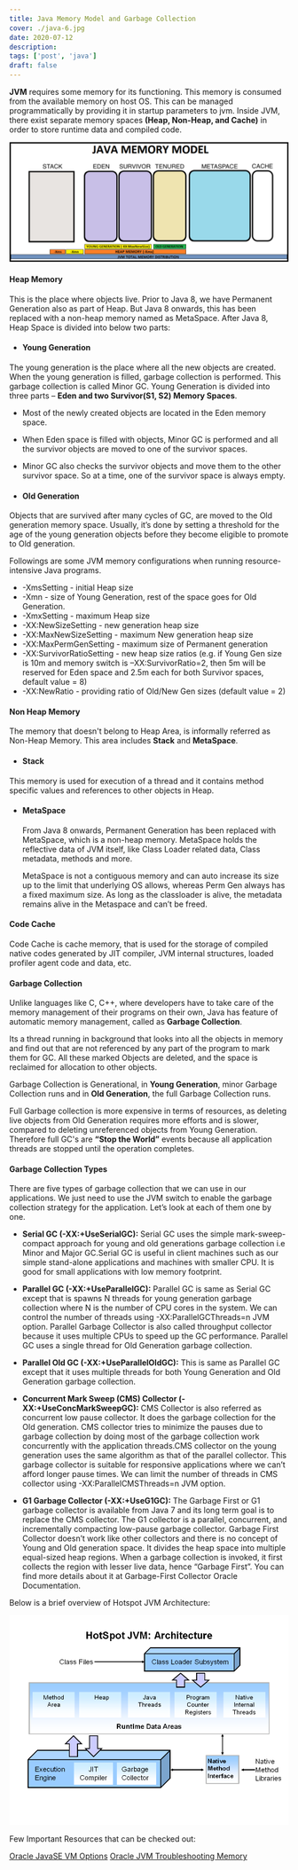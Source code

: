 ```yaml
---
title: Java Memory Model and Garbage Collection
cover: ./java-6.jpg
date: 2020-07-12
description: 
tags: ['post', 'java']
draft: false
---
```



**JVM** requires some memory for its functioning. This memory is consumed from the available memory on host OS. This can be managed programmatically by providing it in startup parameters to jvm. Inside JVM, there exist separate memory spaces **(Heap, Non-Heap, and Cache)** in order to store runtime data and compiled code.

![java-memory](./jvm-mem.png)

#### Heap Memory

This is the place where objects live. Prior to Java 8, we have Permanent Generation also as part of Heap. But Java 8 onwards, this has been replaced with a non-heap memory named as MetaSpace. After Java 8, Heap Space is divided into below two parts:

- #### Young Generation
The young generation is the place where all the new objects are created. When the young generation is filled, garbage collection is performed. This garbage collection is called Minor GC. Young Generation is divided into three parts – **Eden and two Survivor(S1, S2) Memory Spaces**.

  - Most of the newly created objects are located in the Eden memory space. 
  - When Eden space is filled with objects, Minor GC is performed and all the survivor objects are moved to one of the survivor spaces.
  - Minor GC also checks the survivor objects and move them to the other survivor space. So at a time, one of the survivor space is always empty.

- #### Old Generation
Objects that are survived after many cycles of GC, are moved to the Old generation memory space. Usually, it’s done by setting a threshold for the age of the young generation objects before they become eligible to promote to Old generation.

Followings are some JVM memory configurations when running resource-intensive Java programs.
>
- -XmsSetting - initial Heap size
- -Xmn -  size of Young Generation, rest of the space goes for Old Generation.
- -XmxSetting - maximum Heap size
- -XX:NewSizeSetting - new generation heap size
- -XX:MaxNewSizeSetting - maximum New generation heap size
- -XX:MaxPermGenSetting - maximum size of Permanent generation
- -XX:SurvivorRatioSetting - new heap size ratios (e.g. if Young Gen size is 10m and memory switch is –XX:SurvivorRatio=2, then 5m will be reserved for Eden space and 2.5m each for both Survivor spaces, default value = 8)
- -XX:NewRatio - providing ratio of Old/New Gen sizes (default value = 2)


#### Non Heap Memory
The memory that doesn't belong to Heap Area, is informally referred as Non-Heap Memory. This area includes **Stack** and **MetaSpace**.


- #### Stack
This memory is used for execution of a thread and it contains method specific values and references to other objects in Heap.

- #### MetaSpace

  From Java 8 onwards, Permanent Generation has been replaced with MetaSpace, which is a non-heap memory. MetaSpace holds the reflective data of JVM itself, like Class Loader related data, Class metadata, methods and more.

  MetaSpace is not a contiguous memory and can auto increase its size up to the limit that underlying OS allows, whereas Perm Gen always has a fixed maximum size. As long as the classloader is alive, the metadata remains alive in the Metaspace and can’t be freed.

#### Code Cache

  Code Cache is cache memory, that is used for the storage of compiled native codes generated by JIT compiler, JVM internal structures, loaded profiler agent code and data, etc.

#### Garbage Collection

Unlike languages like C, C++, where developers have to take care of the memory management of their programs on their own, Java has feature of automatic memory management, called as **Garbage Collection**. 

Its a thread running in background that looks into all the objects in memory and find out that are not referenced by any part of the program to mark them for GC. All these marked Objects are deleted, and the space is reclaimed for allocation to other objects.

Garbage Collection is Generational, in **Young Generation**, minor Garbage Collection runs and in **Old Generation**, the full Garbage Collection runs.

Full Garbage collection is more expensive in terms of resources, as deleting live objects from Old Generation requires more efforts and is slower, compared to deleting unreferenced objects from Young Generation. Therefore full GC's are **“Stop the World”** events because all application threads are stopped until the operation completes.

#### Garbage Collection Types

There are five types of garbage collection that we can use in our applications. We just need to use the JVM switch to enable the garbage collection strategy for the application. Let’s look at each of them one by one.

- **Serial GC (-XX:+UseSerialGC):** Serial GC uses the simple mark-sweep-compact approach for young and old generations garbage collection i.e Minor and Major GC.Serial GC is useful in client machines such as our simple stand-alone applications and machines with smaller CPU. It is good for small applications with low memory footprint.

- **Parallel GC (-XX:+UseParallelGC):** Parallel GC is same as Serial GC except that is spawns N threads for young generation garbage collection where N is the number of CPU cores in the system. We can control the number of threads using -XX:ParallelGCThreads=n JVM option. Parallel Garbage Collector is also called throughput collector because it uses multiple CPUs to speed up the GC performance. Parallel GC uses a single thread for Old Generation garbage collection.

- **Parallel Old GC (-XX:+UseParallelOldGC):** This is same as Parallel GC except that it uses multiple threads for both Young Generation and Old Generation garbage collection.

- **Concurrent Mark Sweep (CMS) Collector (-XX:+UseConcMarkSweepGC):** CMS Collector is also referred as concurrent low pause collector. It does the garbage collection for the Old generation. CMS collector tries to minimize the pauses due to garbage collection by doing most of the garbage collection work concurrently with the application threads.CMS collector on the young generation uses the same algorithm as that of the parallel collector. This garbage collector is suitable for responsive applications where we can’t afford longer pause times. We can limit the number of threads in CMS collector using -XX:ParallelCMSThreads=n JVM option.

- **G1 Garbage Collector (-XX:+UseG1GC):** The Garbage First or G1 garbage collector is available from Java 7 and its long term goal is to replace the CMS collector. The G1 collector is a parallel, concurrent, and incrementally compacting low-pause garbage collector. Garbage First Collector doesn’t work like other collectors and there is no concept of Young and Old generation space. It divides the heap space into multiple equal-sized heap regions. When a garbage collection is invoked, it first collects the region with lesser live data, hence “Garbage First”. You can find more details about it at Garbage-First Collector Oracle Documentation.

Below is a brief overview of Hotspot JVM Architecture:

![java-hotspot](./java-hotspot.png)

Few Important Resources that can be checked out:

[Oracle JavaSE VM Options](https://www.oracle.com/java/technologies/javase/vmoptions-jsp.html)
[Oracle JVM Troubleshooting Memory](https://www.oracle.com/webfolder/technetwork/tutorials/mooc/JVM_Troubleshooting/week1/lesson1.pdf)